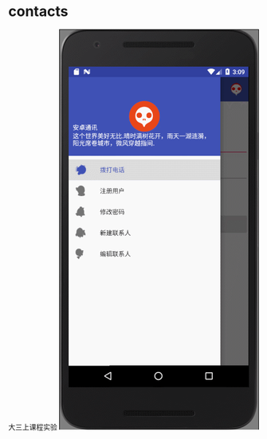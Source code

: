 # contacts
大三上课程实验
 ![img](https://raw.githubusercontent.com/zuodrifter/contacts/master/app/src/main/res/drawable/GIF.gif)
